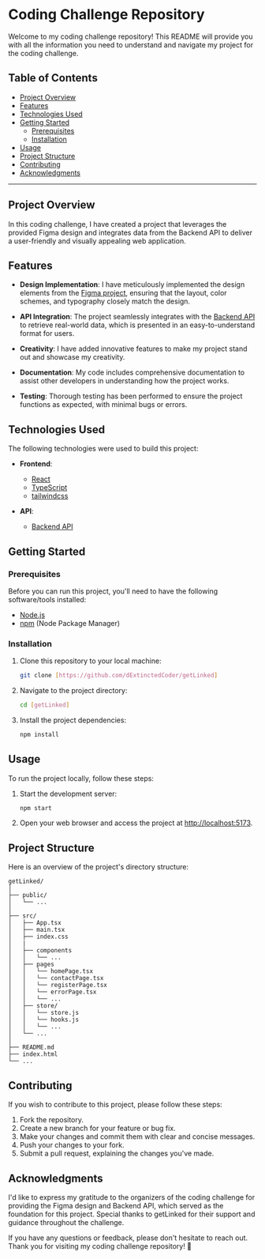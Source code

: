 # Coding Challenge Repository

Welcome to my coding challenge repository! This README will provide you with all the information you need to understand and navigate my project for the coding challenge.

## Table of Contents

- [Project Overview](#project-overview)
- [Features](#features)
- [Technologies Used](#technologies-used)
- [Getting Started](#getting-started)
  - [Prerequisites](#prerequisites)
  - [Installation](#installation)
- [Usage](#usage)
- [Project Structure](#project-structure)
- [Contributing](#contributing)
- [Acknowledgments](#acknowledgments)

---

## Project Overview

In this coding challenge, I have created a project that leverages the provided Figma design and integrates data from the Backend API to deliver a user-friendly and visually appealing web application.

## Features

- **Design Implementation**: I have meticulously implemented the design elements from the [Figma project](https://www.figma.com/file/5WXTnOu1Yy7vjCDCGKSnib/Getlinked?type=design&node-id=3-9&mode=design&t=hNNBgARNvalItDWS-0), ensuring that the layout, color schemes, and typography closely match the design.

- **API Integration**: The project seamlessly integrates with the [Backend API](https://documenter.getpostman.com/view/13489492/2s9YC5zYA5) to retrieve real-world data, which is presented in an easy-to-understand format for users.

- **Creativity**: I have added innovative features to make my project stand out and showcase my creativity.

- **Documentation**: My code includes comprehensive documentation to assist other developers in understanding how the project works.

- **Testing**: Thorough testing has been performed to ensure the project functions as expected, with minimal bugs or errors.

## Technologies Used

The following technologies were used to build this project:

- **Frontend**:
  - [React](https://react.dev/)
  - [TypeScript](https://www.typescriptlang.org/)
  - [tailwindcss](https://tailwindcss.com/)

- **API**:
  - [Backend API](https://documenter.getpostman.com/view/13489492/2s9YC5zYA5)

## Getting Started

### Prerequisites

Before you can run this project, you'll need to have the following software/tools installed:

- [Node.js](https://nodejs.org/)
- [npm](https://www.npmjs.com/) (Node Package Manager)

### Installation

1. Clone this repository to your local machine:

   ```bash
   git clone [https://github.com/dExtinctedCoder/getLinked]
   ```

2. Navigate to the project directory:

   ```bash
   cd [getLinked]
   ```

3. Install the project dependencies:

   ```bash
   npm install
   ```

## Usage

To run the project locally, follow these steps:

1. Start the development server:

   ```bash
   npm start
   ```

2. Open your web browser and access the project at [http://localhost:5173](http://localhost:5173).

## Project Structure

Here is an overview of the project's directory structure:

```plaintext
getLinked/
│
├── public/
│   └── ...
│
├── src/
│   ├── App.tsx
│   ├── main.tsx
│   ├── index.css
│   |
│   ├── components
│   │   └── ...
│   ├── pages
│   │   └── homePage.tsx
│   │   └── contactPage.tsx
│   │   └── registerPage.tsx
│   │   └── errorPage.tsx
│   │   └── ...
│   ├── store/
│   │   └── store.js
│   │   └── hooks.js
│   │   └── ...
│   └── ...
│
├── README.md
├── index.html
└── ...
```

## Contributing

If you wish to contribute to this project, please follow these steps:

1. Fork the repository.
2. Create a new branch for your feature or bug fix.
3. Make your changes and commit them with clear and concise messages.
4. Push your changes to your fork.
5. Submit a pull request, explaining the changes you've made.

## Acknowledgments

I'd like to express my gratitude to the organizers of the coding challenge for providing the Figma design and Backend API, which served as the foundation for this project. Special thanks to getLinked for their support and guidance throughout the challenge.

If you have any questions or feedback, please don't hesitate to reach out. Thank you for visiting my coding challenge repository! 🚀